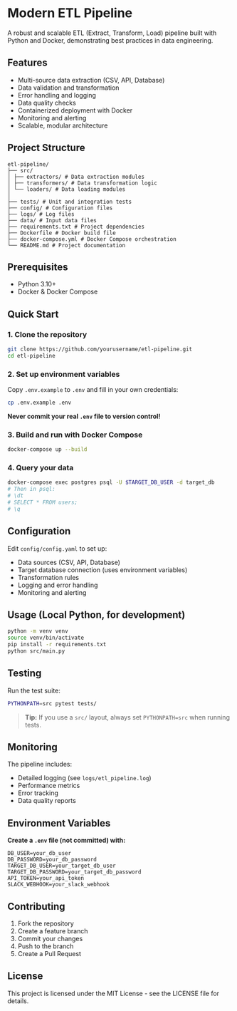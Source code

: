 # Modern ETL Pipeline

A robust and scalable ETL (Extract, Transform, Load) pipeline built with Python and Docker, demonstrating best practices in data engineering.

## Features

- Multi-source data extraction (CSV, API, Database)
- Data validation and transformation
- Error handling and logging
- Data quality checks
- Containerized deployment with Docker
- Monitoring and alerting
- Scalable, modular architecture

## Project Structure

```
etl-pipeline/
├── src/
│ ├── extractors/ # Data extraction modules
│ ├── transformers/ # Data transformation logic
│ └── loaders/ # Data loading modules
│ 
├── tests/ # Unit and integration tests
├── config/ # Configuration files
├── logs/ # Log files
├── data/ # Input data files
├── requirements.txt # Project dependencies
├── Dockerfile # Docker build file
├── docker-compose.yml # Docker Compose orchestration
└── README.md # Project documentation
```

## Prerequisites

- Python 3.10+
- Docker & Docker Compose

## Quick Start

### 1. Clone the repository

```bash
git clone https://github.com/yourusername/etl-pipeline.git
cd etl-pipeline
```

### 2. Set up environment variables

Copy `.env.example` to `.env` and fill in your own credentials:
```bash
cp .env.example .env
```
**Never commit your real `.env` file to version control!**

### 3. Build and run with Docker Compose

```bash
docker-compose up --build
```

### 4. Query your data

```bash
docker-compose exec postgres psql -U $TARGET_DB_USER -d target_db
# Then in psql:
# \dt
# SELECT * FROM users;
# \q
```

## Configuration

Edit `config/config.yaml` to set up:
- Data sources (CSV, API, Database)
- Target database connection (uses environment variables)
- Transformation rules
- Logging and error handling
- Monitoring and alerting

## Usage (Local Python, for development)

```bash
python -m venv venv
source venv/bin/activate
pip install -r requirements.txt
python src/main.py
```

## Testing

Run the test suite:
```bash
PYTHONPATH=src pytest tests/
```
> **Tip:** If you use a `src/` layout, always set `PYTHONPATH=src` when running tests.

## Monitoring

The pipeline includes:
- Detailed logging (see `logs/etl_pipeline.log`)
- Performance metrics
- Error tracking
- Data quality reports

## Environment Variables

**Create a `.env` file (not committed) with:**

```
DB_USER=your_db_user
DB_PASSWORD=your_db_password
TARGET_DB_USER=your_target_db_user
TARGET_DB_PASSWORD=your_target_db_password
API_TOKEN=your_api_token
SLACK_WEBHOOK=your_slack_webhook
```

## Contributing

1. Fork the repository
2. Create a feature branch
3. Commit your changes
4. Push to the branch
5. Create a Pull Request

## License

This project is licensed under the MIT License - see the LICENSE file for details. 